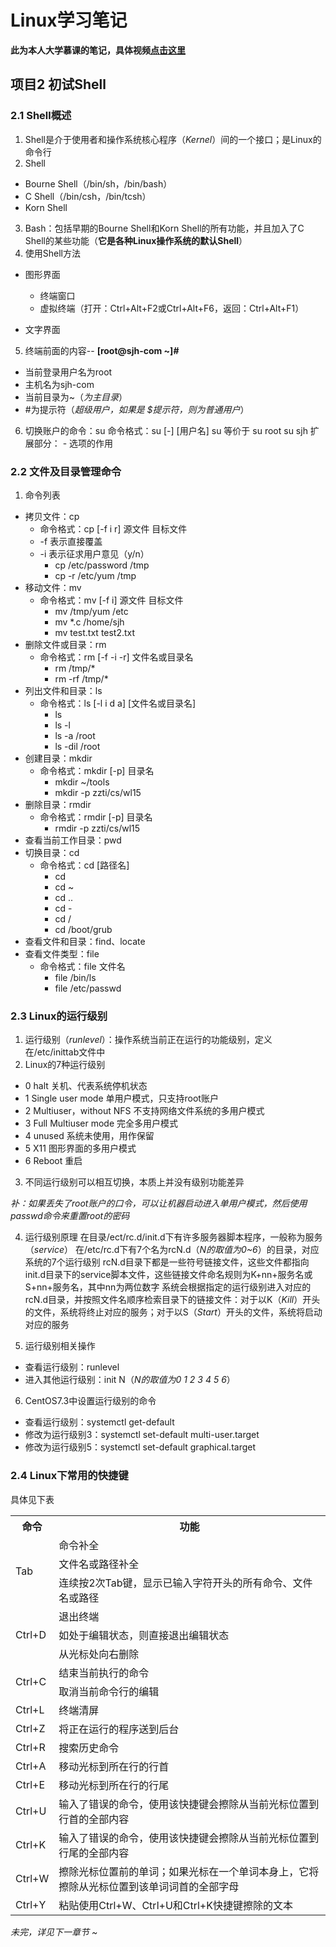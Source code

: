 # Linux学习笔记
**此为本人大学慕课的笔记，具体视频[点击这里](https://www.icourse163.org/spoc/learn/HNNY-1451765171?tid=1452238457#/learn/announce)**

## 项目2 初试Shell
### 2.1 Shell概述
1. Shell是介于使用者和操作系统核心程序（*Kernel*）间的一个接口；是Linux的命令行
2. Shell
* Bourne Shell（/bin/sh，/bin/bash）
* C Shell（/bin/csh，/bin/tcsh）
* Korn Shell

3. Bash：包括早期的Bourne Shell和Korn Shell的所有功能，并且加入了C Shell的某些功能（**它是各种Linux操作系统的默认Shell**）
4. 使用Shell方法
* 图形界面
    + 终端窗口
    + 虚拟终端（打开：Ctrl+Alt+F2或Ctrl+Alt+F6，返回：Ctrl+Alt+F1）

* 文字界面

5. 终端前面的内容-- **\[root@sjh-com ~\]#**
* 当前登录用户名为root
* 主机名为sjh-com
* 当前目录为~（*为主目录*）
* #为提示符（*超级用户，如果是 $提示符，则为普通用户*）

6. 切换账户的命令：su
    命令格式：su 	\[-\] 	\[用户名\]
    su  等价于 su 	root
    su sjh
    扩展部分： -  选项的作用

### 2.2 文件及目录管理命令
1. 命令列表
* 拷贝文件：cp
    + 命令格式：cp	\[-f i r\]	源文件	目标文件
    + -f 表示直接覆盖
    + -i 表示征求用户意见（y/n）
        - cp	/etc/password	/tmp
        - cp	-r	/etc/yum	/tmp
* 移动文件：mv
    + 命令格式：mv	\[-f i\]	源文件	目标文件
        - mv	/tmp/yum	/etc
        - mv	\*.c	/home/sjh
        - mv	test.txt	test2.txt
* 删除文件或目录：rm
    + 命令格式：rm	\[-f -i -r\]	文件名或目录名
        - rm	/tmp/\*
        - rm	-rf	/tmp/\*
* 列出文件和目录：ls
    + 命令格式：ls	\[-l i d a\]	\[文件名或目录名\]
        - ls
        - ls	-l
        - ls	-a	/root
        - ls	-dil	/root
* 创建目录：mkdir
    + 命令格式：mkdir	\[-p\]	目录名
        - mkdir	~/tools
        - mkdir	-p	zzti/cs/wl15
* 删除目录：rmdir
    + 命令格式：rmdir	\[-p\]	目录名
        - rmdir	-p	zzti/cs/wl15
* 查看当前工作目录：pwd
* 切换目录：cd
    + 命令格式：cd	[路径名]
        - cd
        - cd	~
        - cd	..
        - cd	-
        - cd	/
        - cd	/boot/grub
* 查看文件和目录：find、locate
* 查看文件类型：file
    + 命令格式：file	文件名
        - file	/bin/ls
        - file	/etc/passwd

### 2.3 Linux的运行级别
1. 运行级别（*runlevel*）：操作系统当前正在运行的功能级别，定义在/etc/inittab文件中
2. Linux的7种运行级别
* 0	halt	关机、代表系统停机状态
* 1	Single user mode	单用户模式，只支持root账户
* 2	Multiuser，without NFS	不支持网络文件系统的多用户模式
* 3	Full Multiuser mode	完全多用户模式
* 4	unused	系统未使用，用作保留
* 5	X11	图形界面的多用户模式
* 6	Reboot	重启

3. 不同运行级别可以相互切换，本质上并没有级别功能差异

*补：如果丢失了root账户的口令，可以让机器启动进入单用户模式，然后使用passwd命令来重置root的密码*

4. 运行级别原理
	在目录/ect/rc.d/init.d下有许多服务器脚本程序，一般称为服务（*service*）
	在/etc/rc.d下有7个名为rcN.d（*N的取值为0~6*）的目录，对应系统的7个运行级别
	rcN.d目录下都是一些符号链接文件，这些文件都指向init.d目录下的service脚本文件，这些链接文件命名规则为K+nn+服务名或S+nn+服务名，其中nn为两位数字
	系统会根据指定的运行级别进入对应的rcN.d目录，并按照文件名顺序检索目录下的链接文件：对于以K（*Kill*）开头的文件，系统将终止对应的服务；对于以S（*Start*）开头的文件，系统将启动对应的服务
	
5. 运行级别相关操作
* 查看运行级别：runlevel
* 进入其他运行级别：init N（*N的取值为0 1 2 3 4 5 6*）

6. CentOS7.3中设置运行级别的命令
* 查看运行级别：systemctl get-default
* 修改为运行级别3：systemctl set-default multi-user.target
* 修改为运行级别5：systemctl set-default graphical.target

### 2.4 Linux下常用的快捷键
具体见下表
<table>
	<tr>
		<th>命令</th>
		<th>功能</th>
	</tr>
	<tr>
		<td rowspan=3>Tab</td>
		<td>命令补全</td>
	</tr>
	<tr>
		<td>文件名或路径补全</td>
	</tr>
	<tr>
		<td>连续按2次Tab键，显示已输入字符开头的所有命令、文件名或路径</td>
	</tr>
	<tr>
		<td rowspan=3>Ctrl+D</td>
		<td>退出终端</td>
	</tr>
	<tr>
		<td>如处于编辑状态，则直接退出编辑状态</td>
	</tr>
	<tr>
		<td>从光标处向右删除</td>
	</tr>
	<tr>
		<td rowspan=2>Ctrl+C</td>
		<td>结束当前执行的命令</td>
	</tr>
	<tr>
		<td>取消当前命令行的编辑</td>
	</tr>
	<tr>
		<td>Ctrl+L</td>
		<td>终端清屏</td>
	</tr>
	<tr>
		<td>Ctrl+Z</td>
		<td>将正在运行的程序送到后台</td>
	</tr>
	<tr>
		<td>Ctrl+R</td>
		<td>搜索历史命令</td>
	</tr>
	<tr>
		<td>Ctrl+A</td>
		<td>移动光标到所在行的行首</td>
	</tr>
	<tr>
		<td>Ctrl+E</td>
		<td>移动光标到所在行的行尾</td>
	</tr>
	<tr>
		<td>Ctrl+U</td>
		<td>输入了错误的命令，使用该快捷键会擦除从当前光标位置到行首的全部内容</td>
	</tr>
	<tr>
		<td>Ctrl+K</td>
		<td>输入了错误的命令，使用该快捷键会擦除从当前光标位置到行尾的全部内容</td>
	</tr>
	<tr>
		<td>Ctrl+W</td>
		<td>擦除光标位置前的单词；如果光标在一个单词本身上，它将擦除从光标位置到该单词词首的全部字母</td>
	</tr>
	<tr>
		<td>Ctrl+Y</td>
		<td>粘贴使用Ctrl+W、Ctrl+U和Ctrl+K快捷键擦除的文本</td>
	</tr>
</table>

*未完，详见下一章节 ~*